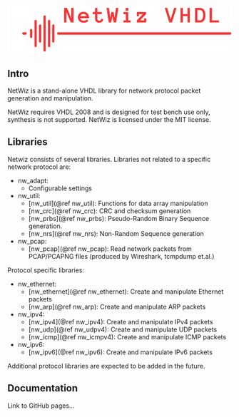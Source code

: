 ![](./netwiz.png)

## Intro
NetWiz is a stand-alone VHDL library for network protocol packet generation and manipulation. 

NetWiz requires VHDL 2008 and is designed for test bench use only, synthesis is not supported. NetWiz is licensed under the MIT license.

## Libraries
Netwiz consists of several libraries. Libraries not related to a specific network protocol are:
  * nw_adapt:
    * Configurable settings
  * nw_util: 
    * [nw_util](@ref nw_util): Functions for data array manipulation
    * [nw_crc](@ref nw_crc): CRC and checksum generation 
    * [nw_prbs](@ref nw_prbs): Pseudo-Random Binary Sequence generation.
    * [nw_nrs](@ref nw_nrs): Non-Random Sequence generation
  * nw_pcap: 
    * [nw_pcap](@ref nw_pcap): Read network packets from PCAP/PCAPNG files (produced by Wireshark, tcmpdump et.al.)

  Protocol specific libraries:
  * nw_ethernet:
    * [nw_ethernet](@ref nw_ethernet): Create and manipulate Ethernet packets
    * [nw_arp](@ref nw_arp): Create and manipulate ARP packets
  * nw_ipv4:
    * [nw_ipv4](@ref nw_ipv4): Create and manipulate IPv4 packets
    * [nw_udp](@ref nw_udpv4): Create and manipulate UDP packets
    * [nw_icmp](@ref nw_icmpv4): Create and manipulate ICMP packets
  * nw_ipv6:
    * [nw_ipv6](@ref nw_ipv6): Create and manipulate IPv6 packets

  Additional protocol libraries are expected to be added in the future.

  ## Documentation
  Link to GitHub pages...

